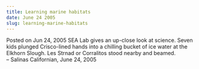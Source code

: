 ```yaml
---
title: Learning marine habitats
date: June 24 2005
slug: learning-marine-habitats
---
```


 



<span class="date">Posted on Jun 24, 2005    </span>
SEA Lab gives an up-close look at science. Seven kids plunged
Crisco-lined hands into a chilling bucket of ice water at the
Elkhorn Slough. Les Strnad or Corralitos stood nearby and
beamed.<br>
&#x2013; Salinas Californian, June 24, 2005<br/></br>




```
